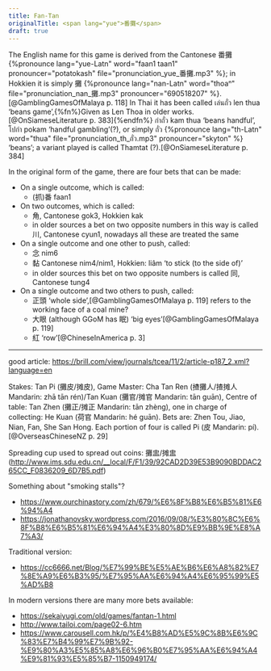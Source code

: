 ```yaml
---
title: Fan-Tan
originalTitle: <span lang="yue">番攤</span>
draft: true
---
```


The English name for this game is derived from the Cantonese <span lang="yue">番攤</span>
{%pronounce lang="yue-Latn" word="faan1 taan1" pronouncer="potatokash" file="pronunciation_yue_番攤.mp3" %};
in Hokkien it is simply <span lang="">攤</span>
{%pronounce lang="nan-Latn" word="thoaⁿ" file="pronunciation_nan_攤.mp3" pronouncer="690518207" %}.[@GamblingGamesOfMalaya p. 118]
In Thai it has been called <span lang="th">เล่นถั่ว</span> <span lang="th-Latn">len thua</span> ‘beans game’,{%fn%}Given as Len Thoa in older works.[@OnSiameseLiterature p. 383]{%endfn%} <span lang="th">กำถั่ว</span>  <span lang="th-Latn">kam thua</span> ‘beans handful’,
<span lang="th">โปกำ</span> <span lang="th-Latn">pokam</span> ‘handful gambling’(?), or simply <span lang="th">ถั่ว</span> {%pronounce lang="th-Latn" word="thua" file="pronunciation_th_ถั่ว.mp3" pronouncer="skyton" %} ‘beans’; a variant played is called Thamtat (?).[@OnSiameseLiterature p. 384]

In the original form of the game, there are four bets that can be made:

* On a single outcome, which is called:
  * (抓)<span lang="zh">番</span> <span lang="yue-Latn-jyutping">faan1</span>
* On two outcomes, which is called:
  * <span lang="zh">角</span>, Cantonese <span lang="yue-Latn-jyutping">gok3</span>, Hokkien <span lang="nan-Latn">kak</span>
  * in older sources a bet on two opposite numbers in this way is called <span lang="zh">川</span>, Cantonese <span lang="yue-Latn-jyutping">cyun1</span>, nowadays all these are treated the same
* On a single outcome and one other to push, called:
  * <span lang="zh">念</span> <span lang="yue-Latn">nim6</span>
  * <span lang="zh">黏</span> Cantonese <span lang="yue-Latn">nim4/nim1</span>, Hokkien: <span lang="nan-Latn">liâm</span> ‘to stick (to the side of)’
  * in older sources this bet on two opposite numbers is called <span lang="zh">同</span>, Cantonese <span lang="yue-Latn-jyutping">tung4</span>
* On a single outcome and two others to push, called:
    * <span lang="zh">正頭</span> ‘whole side’,[@GamblingGamesOfMalaya p. 119] refers to the working face of a coal mine?
    * <span lang="zh">大眼</span> (although GGoM has 眠) ‘big eyes’[@GamblingGamesOfMalaya p. 119]
    * <span lang="zh">紅</span> ‘row’[@ChineseInAmerica p. 3]

---

good article: https://brill.com/view/journals/tcea/11/2/article-p187_2.xml?language=en

Stakes: Tan Pi (<span lang="zh-Hant">攤皮</span>/<span lang="zh-Hans">摊皮</span>),
Game Master: Cha Tan Ren (<span lang="zh-Hant">揸攤人</span>/<span
lang="zh-Hans">揸摊人</span> Mandarin: <span lang="zh-Latn-pinyin">zhā tān rén</span>)/Tan Kuan (<span lang="zh-Hant">攤官</span>/<span
lang="zh-Hans">摊官</span> Mandarin: <span lang="zh-Latn-pinyin">tān guān</span>), Centre of table: Tan Zhen (<span lang="zh-Hant">攤正</span>/<span lang="zh-Hans">摊正</span> Mandarin: <span lang="zh-Latn-pinyin">tān zhèng</span>),
one in charge of collecting: He
Kuan (<span lang="zh">荷官</span> Mandarin: <span lang="zh-Latn-pinyin">hé guān</span>). Bets are: Zhen Tou, Jiao, Nian, Fan, She San
Hong. Each portion of four is called Pi (<span lang="zh">皮</span> Mandarin: <span lang="zh-Latn-pinyin">pí</span>).[@OverseasChineseNZ p. 29]


Spreading cup used to spread out coins: 攤盅/摊盅 (http://www.ims.sdu.edu.cn/__local/F/F1/39/92CAD2D39E53B9090BDDAC265CC_F0836209_6D7B5.pdf)

Something about "smoking stalls"?
- https://www.ourchinastory.com/zh/679/%E6%8F%B8%E6%B5%81%E6%94%A4
- https://jonathanovsky.wordpress.com/2016/09/08/%E3%80%8C%E6%8F%B8%E6%B5%81%E6%94%A4%E3%80%8D%E9%BB%9E%E8%A7%A3/

Traditional version:
- https://cc6666.net/Blog/%E7%99%BE%E5%AE%B6%E6%A8%82%E7%8E%A9%E6%B3%95/%E7%95%AA%E6%94%A4%E6%95%99%E5%AD%B8

In modern versions there are many more bets available:
- https://sekaiyugi.com/old/games/fantan-1.html
- http://www.tailoi.com/page02-6.htm
- https://www.carousell.com.hk/p/%E4%B8%AD%E5%9C%8B%E6%9C%83%E7%B4%99%E7%9B%92-%E9%80%A3%E5%85%A8%E6%96%B0%E7%95%AA%E6%94%A4%E9%81%93%E5%85%B7-1150949174/
